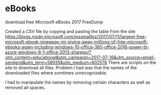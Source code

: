 # eBooks
download free Microsoft eBooks 2017 FreeDump

Created a CSV file by copying and pasting the table from the site https://blogs.msdn.microsoft.com/mssmallbiz/2017/07/11/largest-free-microsoft-ebook-giveaway-im-giving-away-millions-of-free-microsoft-ebooks-again-including-windows-10-office-365-office-2016-power-bi-azure-windows-8-1-office-2013-sharepo/?utm_content=educational&utm_campaign=2017-07-16&utm_source=email-sendgrid&utm_term=58935&utm_medium=802578
There are scripts on the site to download all files. Problem I had was that the names of the downloaded files where somtimes unrecognizable.

I had to manipulate the names by removing certain characters as well as removed all spaces.

